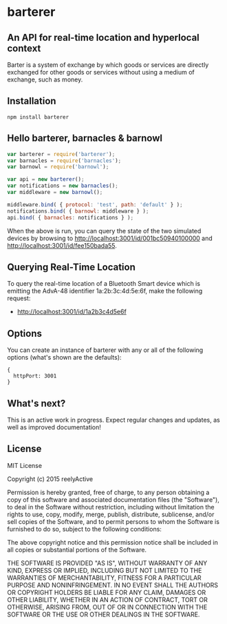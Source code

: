 barterer
========


An API for real-time location and hyperlocal context
----------------------------------------------------

Barter is a system of exchange by which goods or services are directly exchanged for other goods or services without using a medium of exchange, such as money.


Installation
------------

    npm install barterer


Hello barterer, barnacles & barnowl
-----------------------------------

```javascript
var barterer = require('barterer');
var barnacles = require('barnacles');
var barnowl = require('barnowl');

var api = new barterer();
var notifications = new barnacles();
var middleware = new barnowl();

middleware.bind( { protocol: 'test', path: 'default' } );
notifications.bind( { barnowl: middleware } );
api.bind( { barnacles: notifications } );
```

When the above is run, you can query the state of the two simulated devices by browsing to [http://localhost:3001/id/001bc50940100000](http://localhost:3001/id/001bc50940100000) and [http://localhost:3001/id/fee150bada55](http://localhost:3001/id/fee150bada55).


Querying Real-Time Location
---------------------------

To query the real-time location of a Bluetooth Smart device which is emitting the AdvA-48 identifier 1a:2b:3c:4d:5e:6f, make the following request:

- [http://localhost:3001/id/1a2b3c4d5e6f](http://localhost:3001/id/1a2b3c4d5e6f)


Options
-------

You can create an instance of barterer with any or all of the following options (what's shown are the defaults):

    {
      httpPort: 3001
    }


What's next?
------------

This is an active work in progress.  Expect regular changes and updates, as well as improved documentation!


License
-------

MIT License

Copyright (c) 2015 reelyActive

Permission is hereby granted, free of charge, to any person obtaining a copy of this software and associated documentation files (the "Software"), to deal in the Software without restriction, including without limitation the rights to use, copy, modify, merge, publish, distribute, sublicense, and/or sell copies of the Software, and to permit persons to whom the Software is furnished to do so, subject to the following conditions:

The above copyright notice and this permission notice shall be included in all copies or substantial portions of the Software.

THE SOFTWARE IS PROVIDED "AS IS", WITHOUT WARRANTY OF ANY KIND, EXPRESS OR 
IMPLIED, INCLUDING BUT NOT LIMITED TO THE WARRANTIES OF MERCHANTABILITY, 
FITNESS FOR A PARTICULAR PURPOSE AND NONINFRINGEMENT. IN NO EVENT SHALL THE 
AUTHORS OR COPYRIGHT HOLDERS BE LIABLE FOR ANY CLAIM, DAMAGES OR OTHER 
LIABILITY, WHETHER IN AN ACTION OF CONTRACT, TORT OR OTHERWISE, ARISING FROM, 
OUT OF OR IN CONNECTION WITH THE SOFTWARE OR THE USE OR OTHER DEALINGS IN 
THE SOFTWARE.

